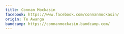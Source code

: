 ```yaml
---
title: Connan Mockasin
facebook: https://www.facebook.com/connanmockasin/
origin: Te Awanga
bandcamp: https://connanmockasin.bandcamp.com/
---
```

